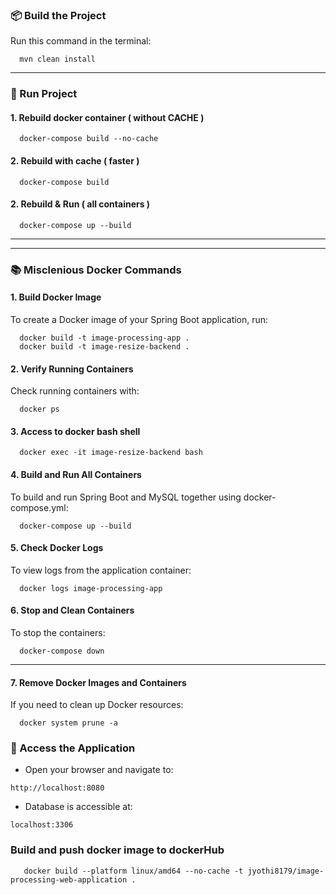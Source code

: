 
### 📦 Build the Project
Run this command in the terminal:

```shell 
  mvn clean install
```

---

### 🐳 Run Project

#### 1. Rebuild docker container ( without CACHE )
```shell
  docker-compose build --no-cache
```
#### 2. Rebuild with cache ( faster )
```shell
  docker-compose build
```

#### 2. Rebuild & Run ( all containers )
```shell
  docker-compose up --build
```
---

<!--
#### 3. Re-Run
```shell
  mvn spring-boot:run 
```

-->

---

### 📚 Misclenious Docker Commands
#### 1. Build Docker Image
To create a Docker image of your Spring Boot application, run:
``` shell
  docker build -t image-processing-app .
  docker build -t image-resize-backend .
```

#### 2. Verify Running Containers
Check running containers with:
```shell
  docker ps
```

#### 3. Access to docker bash shell
```shell
  docker exec -it image-resize-backend bash
```
#### 4. Build and Run All Containers
To build and run Spring Boot and MySQL together using docker-compose.yml:
```shell
  docker-compose up --build
```

#### 5. Check Docker Logs
To view logs from the application container:
```shell
  docker logs image-processing-app
```

#### 6. Stop and Clean Containers
To stop the containers:
```shell
  docker-compose down
```
---

#### 7. Remove Docker Images and Containers
If you need to clean up Docker resources:
```shell
  docker system prune -a
```

### 🚀 Access the Application
- Open your browser and navigate to:
```
http://localhost:8080
```
- Database is accessible at:
```
localhost:3306
```

### Build and push docker image to dockerHub
```shell
   docker build --platform linux/amd64 --no-cache -t jyothi8179/image-processing-web-application .
```

